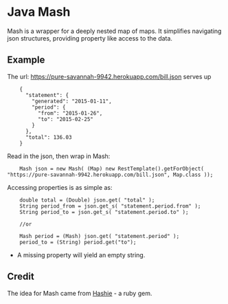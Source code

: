 Java Mash
=========

Mash is a wrapper for a deeply nested map of maps.  It simplifies navigating json structures, providing property like
 access to the data.


Example
-------

The url: https://pure-savannah-9942.herokuapp.com/bill.json serves up

        {
          "statement": {
            "generated": "2015-01-11",
            "period": {
              "from": "2015-01-26",
              "to": "2015-02-25"
            }
          },
          "total": 136.03
        }

Read in the json, then wrap in Mash:

        Mash json = new Mash( (Map) new RestTemplate().getForObject( "https://pure-savannah-9942.herokuapp.com/bill.json", Map.class ));

Accessing properties is as simple as:

        double total = (Double) json.get( "total" );
        String period_from = json.get_s( "statement.period.from" );
        String period_to = json.get_s( "statement.period.to" );

        //or

        Mash period = (Mash) json.get( "statement.period" );
        period_to = (String) period.get("to");

* A missing property will yield an empty string.



Credit
------

The idea for Mash came from  [Hashie](https://github.com/intridea/hashie#mash) - a ruby gem.